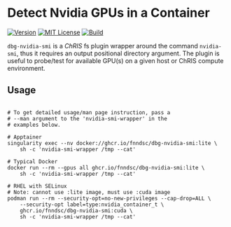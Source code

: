 # Detect Nvidia GPUs in a Container

[![Version](https://img.shields.io/docker/v/fnndsc/dbg-nvidia-smi?sort=semver)](https://hub.docker.com/r/fnndsc/dbg-nvidia-smi)
[![MIT License](https://img.shields.io/github/license/fnndsc/dbg-nvidia-smi)](https://github.com/FNNDSC/dbg-nvidia-smi/blob/main/LICENSE)
[![Build](https://github.com/FNNDSC/dbg-nvidia-smi/actions/workflows/build.yml/badge.svg)](https://github.com/FNNDSC/dbg-nvidia-smi/actions)

`dbg-nvidia-smi` is a _ChRIS_ fs plugin wrapper around the command `nvidia-smi`, thus it requires an output positional directory argument. The plugin is useful to probe/test for available GPU(s) on a given host or ChRIS compute environment.

## Usage

```shell

# To get detailed usage/man page instruction, pass a
# --man argument to the 'nvidia-smi-wrapper' in the
# examples below.

# Apptainer
singularity exec --nv docker://ghcr.io/fnndsc/dbg-nvidia-smi:lite \
    sh -c 'nvidia-smi-wrapper /tmp --cat'

# Typical Docker
docker run --rm --gpus all ghcr.io/fnndsc/dbg-nvidia-smi:lite \
    sh -c 'nvidia-smi-wrapper /tmp --cat'

# RHEL with SELinux
# Note: cannot use :lite image, must use :cuda image
podman run --rm --security-opt=no-new-privileges --cap-drop=ALL \
    --security-opt label=type:nvidia_container_t \
    ghcr.io/fnndsc/dbg-nvidia-smi:cuda \
    sh -c 'nvidia-smi-wrapper /tmp --cat'
```
